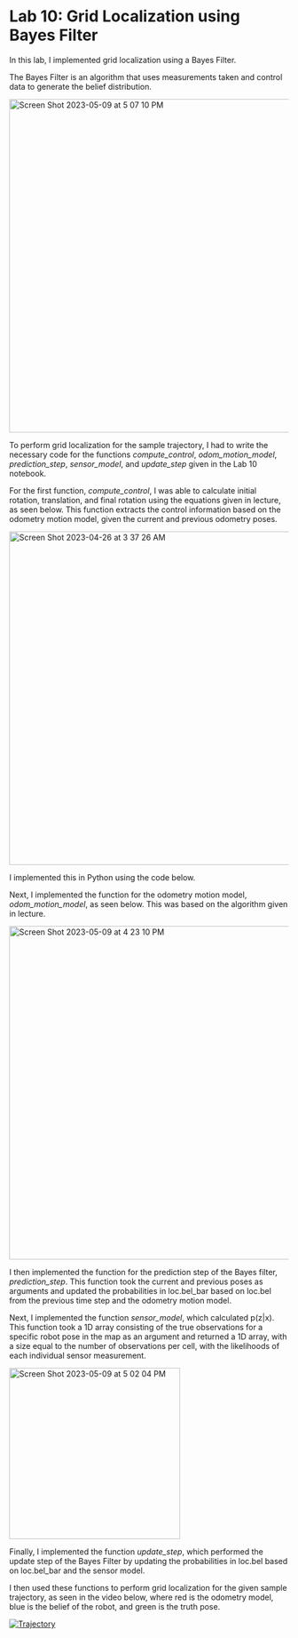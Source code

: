 # Lab 10: Grid Localization using Bayes Filter

In this lab, I implemented grid localization using a Bayes Filter.

The Bayes Filter is an algorithm that uses measurements taken and control data to generate the belief distribution.

<img width="600" alt="Screen Shot 2023-05-09 at 5 07 10 PM" src="https://github.com/sarika2446/ece4160/assets/123786420/9b4e7041-7d46-4bac-988e-ee1130bf11b6">


To perform grid localization for the sample trajectory, I had to write the necessary code for the functions _compute_control_, _odom_motion_model_, _prediction_step_, _sensor_model_, and _update_step_ given in the Lab 10 notebook.

For the first function, _compute_control_, I was able to calculate initial rotation, translation, and final rotation using the equations given in lecture, as seen below. This function extracts the control information based on the odometry motion model, given the current and previous odometry poses.

<img width="600" alt="Screen Shot 2023-04-26 at 3 37 26 AM" src="https://user-images.githubusercontent.com/123786420/234503713-47a9a0ec-d9ed-40c7-9578-dffb16f6e460.png">

I implemented this in Python using the code below.

<script src="https://gist.github.com/sarika2446/4c9110f574824759829811f2e69698ce.js"></script>

Next, I implemented the function for the odometry motion model, _odom_motion_model_, as seen below. This was based on the algorithm given in lecture.

<img width="600" alt="Screen Shot 2023-05-09 at 4 23 10 PM" src="https://github.com/sarika2446/ece4160/assets/123786420/5a3468be-22eb-4cc3-9bed-f89476e6e8db">

<script src="https://gist.github.com/sarika2446/1be1b96fb04b214b71f364c4cacbafbf.js"></script>

I then implemented the function for the prediction step of the Bayes filter, _prediction_step_. This function took the current and previous poses as arguments and updated the probabilities in loc.bel_bar based on loc.bel from the previous time step and the odometry motion model. 

<script src="https://gist.github.com/sarika2446/62773d1d3b4fc5654d4390f6aa9dd9f8.js"></script>

Next, I implemented the function _sensor_model_, which calculated p(z\|x). This function took a 1D array consisting of the true observations for a specific robot pose in the map as an argument and returned a 1D array, with a size equal to the number of observations per cell, with the likelihoods of each individual sensor measurement.

<img width="308" alt="Screen Shot 2023-05-09 at 5 02 04 PM" src="https://github.com/sarika2446/ece4160/assets/123786420/82eaacac-3a9a-4991-8b65-d714fdf44cd0">

<script src="https://gist.github.com/sarika2446/35fc5ed0657528ab4a3a83e66b8062dc.js"></script>

Finally, I implemented the function _update_step_, which performed the update step of the Bayes Filter by updating the probabilities in loc.bel based on loc.bel_bar and the sensor model.

<script src="https://gist.github.com/sarika2446/82553d97453a68809f4306557c593912.js"></script>

I then used these functions to perform grid localization for the given sample trajectory, as seen in the video below, where red is the odometry model, blue is the belief of the robot, and green is the truth pose.

[![Trajectory](https://img.youtube.com/vi/BOzCaoiIVz0/0.jpg)](https://www.youtube.com/watch?v=BOzCaoiIVz0 "Trajectory")
